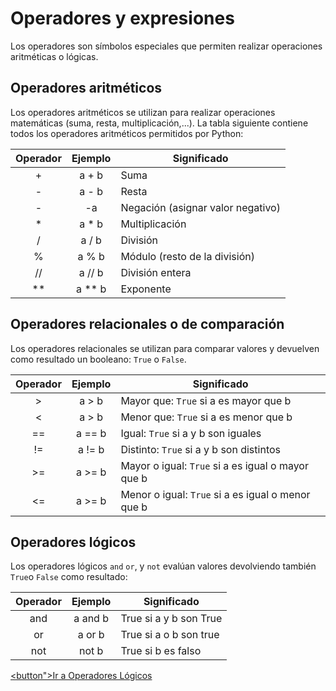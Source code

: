 # Operadores y expresiones
Los operadores son símbolos especiales que permiten realizar operaciones aritméticas o lógicas.

## Operadores aritméticos

Los operadores aritméticos se utilizan para realizar operaciones matemáticas (suma, resta, multiplicación,...). La tabla siguiente contiene todos los operadores aritméticos permitidos por Python:

| Operador | Ejemplo | Significado |
| :--:         |     :--:     |          -- |
| +   | a + b     | Suma    |
|  -  |  a - b    |  Resta|
|  -  |  -a    |  Negación (asignar valor negativo)|
|  *  |  a * b    |  Multiplicación|
|  / |   a / b   |  División|
|  %  |  a % b    | Módulo (resto de la división) |
|  //  | a // b     | División entera |
|  **  | a ** b     |  Exponente |




## Operadores relacionales o de comparación

Los operadores relacionales se utilizan para comparar valores y devuelven como resultado un booleano: `True` o `False`.

| Operador | Ejemplo | Significado |
| :--:         |     :--:     |          -- |
| >   | a > b     | Mayor que: `True` si a es mayor que b    |
| <   | a > b     | Menor que: `True` si a es menor que b|
| ==   | a == b     | Igual: `True` si a y b son iguales|
| !=   | a != b     | Distinto: `True` si a y b son distintos    |
| >=   | a >= b     | Mayor o igual: `True` si a es igual o mayor que b    |
| <=   | a >= b     | Menor o igual: `True` si a es igual o menor que b|


## Operadores lógicos
Los operadores lógicos `and` `or`, y `not` evalúan valores devolviendo también `True`o `False` como resultado:

| Operador | Ejemplo | Significado |
| :--:         |     :--:     |          -- |
| and   | a and b     | True si a y b son True    |
| or   | a or b     | True si a o b son true|
| not   | not b     | True si b es falso|

<a href="./actividad_operadores_logicos/logicos.md"><button">Ir a Operadores Lógicos</button></a>

